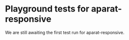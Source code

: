 # Playground tests for aparat-responsive
We are still awaiting the first test run for aparat-responsive.
